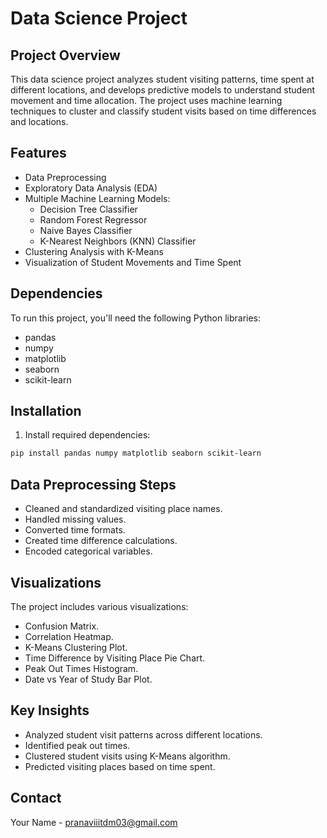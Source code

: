# Data Science Project

## Project Overview

This data science project analyzes student visiting patterns, time spent at different locations, and develops predictive models to understand student movement and time allocation. The project uses machine learning techniques to cluster and classify student visits based on time differences and locations.

## Features

- Data Preprocessing
- Exploratory Data Analysis (EDA)
- Multiple Machine Learning Models:
  - Decision Tree Classifier
  - Random Forest Regressor
  - Naive Bayes Classifier
  - K-Nearest Neighbors (KNN) Classifier
- Clustering Analysis with K-Means
- Visualization of Student Movements and Time Spent

## Dependencies

To run this project, you'll need the following Python libraries:
- pandas
- numpy
- matplotlib
- seaborn
- scikit-learn

## Installation

1. Install required dependencies:
```bash
pip install pandas numpy matplotlib seaborn scikit-learn
```

## Data Preprocessing Steps

- Cleaned and standardized visiting place names.
- Handled missing values.
- Converted time formats.
- Created time difference calculations.
- Encoded categorical variables.

## Visualizations

The project includes various visualizations:
- Confusion Matrix.
- Correlation Heatmap.
- K-Means Clustering Plot.
- Time Difference by Visiting Place Pie Chart.
- Peak Out Times Histogram.
- Date vs Year of Study Bar Plot.

## Key Insights

- Analyzed student visit patterns across different locations.
- Identified peak out times.
- Clustered student visits using K-Means algorithm.
- Predicted visiting places based on time spent.

## Contact

Your Name - pranaviiitdm03@gmail.com

